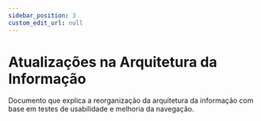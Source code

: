```yaml
---
sidebar_position: 3
custom_edit_url: null
---
```


# Atualizações na Arquitetura da Informação

Documento que explica a reorganização da arquitetura da informação com base em testes de usabilidade e melhoria da navegação.